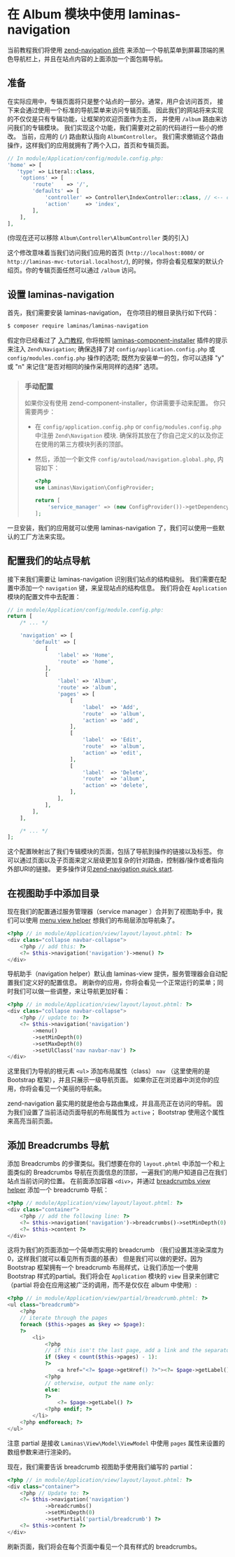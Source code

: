 # 在 Album 模块中使用 laminas-navigation

当前教程我们将使用 [zend-navigation 组件](https://docs.laminas.dev/laminas-navigation/intro/)
来添加一个导航菜单到屏幕顶端的黑色导航栏上，并且在站点内容的上面添加一个面包屑导航。

## 准备

在实际应用中，专辑页面将只是整个站点的一部分。通常，用户会访问首页，
接下来会通过使用一个标准的导航菜单来访问专辑页面。
因此我们的网站将来实现的不仅仅是只有专辑功能，让框架的欢迎页面作为主页，
并使用 `/album` 路由来访问我们的专辑模块。
我们实现这个功能，我们需要对之前的代码进行一些小的修改。
当前，应用的 (`/`) 路由默认指向 `AlbumController`。
我们需求撤销这个路由操作，这样我们的应用就拥有了两个入口，首页和专辑页面。

```php
// In module/Application/config/module.config.php:
'home' => [
   'type' => Literal::class,
    'options' => [
        'route'    => '/',
        'defaults' => [
            'controller' => Controller\IndexController::class, // <-- change back here
            'action'     => 'index',
        ],
    ],
],
```

(你现在还可以移除 `Album\Controller\AlbumController` 类的引入)

这个修改意味着当我们访问我们应用的首页
(`http://localhost:8080/` or `http://laminas-mvc-tutorial.localhost/`),
的时候，你将会看见框架的默认介绍页。你的专辑页面任然可以通过 `/album` 访问。

## 设置 laminas-navigation

首先，我们需要安装 laminas-navigation， 在你项目的根目录执行如下代码：

```bash
$ composer require laminas/laminas-navigation
```

假定你已经看过了 [入门教程](getting-started/overview.md),
你将按照 [laminas-component-installer](https://docs.laminas.dev/laminas-component-installer)
插件的提示来注入 `Zend\Navigation`; 确保选择了对
`config/application.config.php` 或 `config/modules.config.php` 操作的选项;
既然为安装单一的包，你可以选择 "y" 或 "n" 来记住“是否对相同的操作采用同样的选择” 选项。

> ### 手动配置
>
> 如果你没有使用 zend-component-installer，你讲需要手动来配置。
> 你只需要两步：
>
> - 在 `config/application.config.php` or `config/modules.config.php`
>   中注册  `Zend\Navigation` 模块.
>   确保将其放在了你自己定义的以及你正在使用的第三方模块列表的顶部。
> - 然后，添加一个新文件 `config/autoload/navigation.global.php`,
>   内容如下：
>
>   ```php
>   <?php
>   use Laminas\Navigation\ConfigProvider;
>   
>   return [
>       'service_manager' => (new ConfigProvider())->getDependencyConfig(),
>   ];
>   ```

一旦安装，我们的应用就可以使用 laminas-navigation 了，我们可以使用一些默认的工厂方法来实现。

## 配置我们的站点导航

接下来我们需要让 laminas-navigation 识别我们站点的结构级别。
我们需要在配置中添加一个 `navigation` 键，来呈现站点的结构信息。
我们将会在 `Application` 模块的配置文件中去配置：

```php
// in module/Application/config/module.config.php:
return [
    /* ... */

    'navigation' => [
        'default' => [
            [
                'label' => 'Home',
                'route' => 'home',
            ],
            [
                'label' => 'Album',
                'route' => 'album',
                'pages' => [
                    [
                        'label'  => 'Add',
                        'route'  => 'album',
                        'action' => 'add',
                    ],
                    [
                        'label'  => 'Edit',
                        'route'  => 'album',
                        'action' => 'edit',
                    ],
                    [
                        'label'  => 'Delete',
                        'route'  => 'album',
                        'action' => 'delete',
                    ],
                ],
            ],
        ],
    ],

    /* ... */
];
```

这个配置映射出了我们专辑模块的页面，包括了导航到操作的链接以及标签。
你可以通过页面以及子页面来定义层级更加复杂的针对路由，控制器/操作或者指向外部URI的链接。
更多操作详见[zend-navigation quick start](https://docs.laminas.dev/laminas-navigation/quick-start/).

## 在视图助手中添加目录

现在我们的配置通过服务管理器（service manager ）合并到了视图助手中，我们可以使用
[menu view helper](https://docs.laminas.dev/laminas-navigation/helpers/menu/)
想我们的布局层添加导航条了。

```php
<?php // in module/Application/view/layout/layout.phtml: ?>
<div class="collapse navbar-collapse">
    <?php // add this: ?>
    <?= $this->navigation('navigation')->menu() ?>
</div>
```

导航助手（navigation helper）默认由 laminas-view 提供，服务管理器会自动配置我们定义好的配置信息。
刷新你的应用，你将会看见一个正常运行的菜单；同时我们可以做一些调整，来让导航更加好看：

```php
<?php // in module/Application/view/layout/layout.phtml: ?>
<div class="collapse navbar-collapse">
    <?php // update to: ?>
    <?= $this->navigation('navigation')
        ->menu()
        ->setMinDepth(0)
        ->setMaxDepth(0)
        ->setUlClass('nav navbar-nav') ?>
</div>
```

这里我们为导航的根元素 `<ul>` 添加布局属性（class） `nav`
（这里使用的是 Bootstrap 框架），并且只展示一级导航页面。
如果你正在浏览器中浏览你的应用，你将会看见一个美丽的导航条。

zend-navigation 最实用的就是他会与路由集成，并且高亮正在访问的导航。
因为我们设置了当前活动页面导航的布局属性为 `active`；
Bootstrap 使用这个属性来高亮当前页面。

## 添加 Breadcrumbs 导航

添加 Breadcrumbs 的步骤类似。我们想要在你的 `layout.phtml` 中添加一个和上面类似的
Breadcrumbs 导航在页面信息的顶部，一遍我们的用户知道自己在我们站点当前访问的位置。
在前面添加容器 `<div>`，并通过
[breadcrumbs view helper](https://docs.laminas.dev/laminas-navigation/helpers/breadcrumbs/) 添加一个 breadcrumb 导航：

```php
<?php // module/Application/view/layout/layout.phtml: ?>
<div class="container">
    <?php // add the following line: ?>
    <?= $this->navigation('navigation')->breadcrumbs()->setMinDepth(0) ?>
    <?= $this->content ?>
</div>
```

这将为我们的页面添加一个简单而实用的 breadcrumb （我们设置其渲染深度为0，这样我们就可以看见所有页面的基表）
但是我们可以做的更好。因为 Bootstrap 框架拥有一个 breadcrumb 布局样式，让我们添加一个使用
Bootstrap 样式的partial。我们将会在 `Application` 模块的 `view` 目录来创建它
（partial 将会在应用这被广泛的调用，而不是仅仅在 album 中使用）:

```php
<?php // in module/Application/view/partial/breadcrumb.phtml: ?>
<ul class="breadcrumb">
    <?php
    // iterate through the pages
    foreach ($this->pages as $key => $page):
    ?>
        <li>
            <?php
            // if this isn't the last page, add a link and the separator:
            if ($key < count($this->pages) - 1):
            ?>
                <a href="<?= $page->getHref() ?>"><?= $page->getLabel() ?></a>
            <?php
            // otherwise, output the name only:
            else:
            ?>
                <?= $page->getLabel() ?>
            <?php endif; ?>
        </li>
    <?php endforeach; ?>
</ul>
```
注意 partial 是接收 `Laminas\View\Model\ViewModel` 中使用 `pages` 属性来设置的数组参数来进行渲染的。  

现在，我们需要告诉 breadcrumb 视图助手使用我们编写的 partial：

```php
<?php // in module/Application/view/layout/layout.phtml: ?>
<div class="container">
    <?php // Update to: ?>
    <?= $this->navigation('navigation')
            ->breadcrumbs()
            ->setMinDepth(0)
            ->setPartial('partial/breadcrumb') ?>
    <?= $this->content ?>
</div>
```

刷新页面，我们将会在每个页面中看见一个具有样式的 breadcrumbs。
